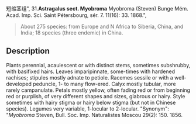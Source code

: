 短缩茎组",
31.**Astragalus sect. Myobroma** Myobroma (Steven) Bunge Mém. Acad. Imp. Sci. Saint Pétersbourg, sér. 7. 11(16): 33. 1868.",

> About 275 species: from Europe and N Africa to Siberia, China, and India; 18 species (three endemic) in China.

## Description
Plants perennial, acaulescent or with distinct stems, sometimes subshrubby, with basifixed hairs. Leaves imparipinnate, some-times with hardened rachises; stipules mostly adnate to petiole. Racemes sessile or with a well-developed peduncle, 1- to many flow-ered. Calyx mostly tubular, more rarely campanulate. Petals mostly yellow, often fading red or from beginning red or purplish, of very different shapes and sizes, glabrous or hairy. Style sometimes with hairy stigma or hairy below stigma (but not in Chinese species). Legumes very variable, 1-locular to 2-locular.
  "Synonym": "*Myobroma* Steven, Bull. Soc. Imp. Naturalistes Moscou 29(2): 150. 1856.
